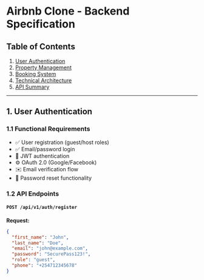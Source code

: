 # Airbnb Clone - Backend Specification

## Table of Contents
1. [User Authentication](#1-user-authentication)
2. [Property Management](#2-property-management) 
3. [Booking System](#3-booking-system)
4. [Technical Architecture](#4-technical-architecture)
5. [API Summary](#5-api-summary)

---

## 1. User Authentication

### 1.1 Functional Requirements
- ✅ User registration (guest/host roles)
- ✅ Email/password login
- 🔐 JWT authentication
- ⚙️ OAuth 2.0 (Google/Facebook)
- ✉️ Email verification flow
- 🔄 Password reset functionality

### 1.2 API Endpoints

#### `POST /api/v1/auth/register`
**Request:**
```json
{
  "first_name": "John",
  "last_name": "Doe",
  "email": "john@example.com",
  "password": "SecurePass123!",
  "role": "guest",
  "phone": "+254712345678"
}
